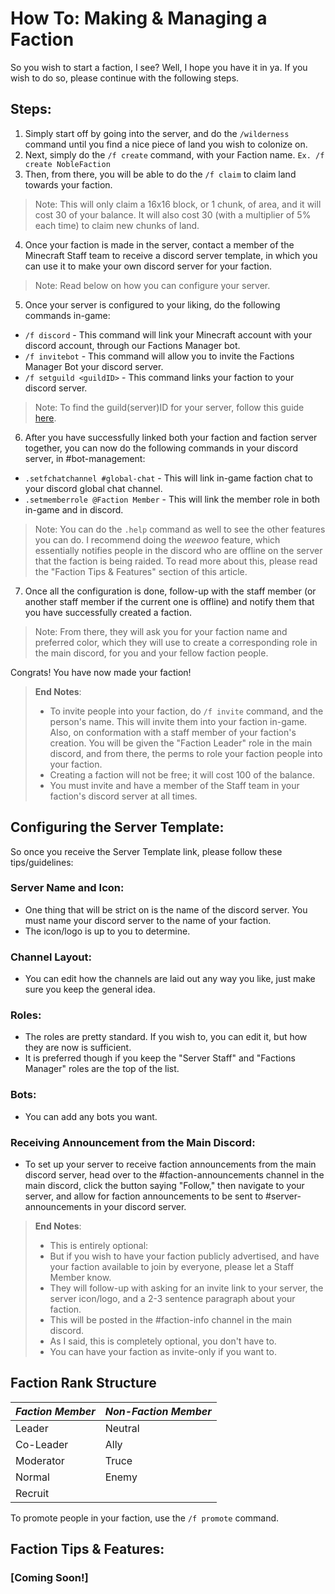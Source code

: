 # How To: Making & Managing a Faction
So you wish to start a faction, I see? Well, I hope you have it in ya. If you wish to do so, please continue with the following steps.

## Steps:
1. Simply start off by going into the server, and do the `/wilderness` command until you find a nice piece of land you wish to colonize on.
2. Next, simply do the `/f create` command, with your Faction name. `Ex. /f create NobleFaction`
3. Then, from there, you will be able to do the `/f claim` to claim land towards your faction.
> Note: This will only claim a 16x16 block, or 1 chunk, of area, and it will cost 30 of your balance. It will also cost 30 (with a multiplier of 5% each time) to claim new chunks of land.
4. Once your faction is made in the server, contact a member of the Minecraft Staff team to receive a discord server template, in which you can use it to make your own discord server for your faction.
> Note: Read below on how you can configure your server.
5. Once your server is configured to your liking, do the following commands in-game:
* `/f discord` - This command will link your Minecraft account with your discord account, through our Factions Manager bot.
* `/f invitebot` - This command will allow you to invite the Factions Manager Bot your discord server.
* `/f setguild <guildID>` - This command links your faction to your discord server.
> Note: To find the guild(server)ID for your server, follow this guide [here](https://support.discord.com/hc/en-us/articles/206346498-Where-can-I-find-my-User-Server-Message-ID-).
6. After you have successfully linked both your faction and faction server together, you can now do the following commands in your discord server, in #bot-management:
* `.setfchatchannel #global-chat` - This will link in-game faction chat to your discord global chat channel.
* `.setmemberrole @Faction Member` - This will link the member role in both in-game and in discord.
> Note: You can do the `.help` command as well to see the other features you can do. I recommend doing the *weewoo* feature, which essentially notifies people in the discord who are offline on the server that the faction is being raided. To read more about this, please read the "Faction Tips & Features" section of this article.
7. Once all the configuration is done, follow-up with the staff member (or another staff member if the current one is offline) and notify them that you have successfully created a faction. 
> Note: From there, they will ask you for your faction name and preferred color, which they will use to create a corresponding role in the main discord, for you and your fellow faction people.

Congrats! You have now made your faction!

> **End Notes**:
> * To invite people into your faction, do `/f invite` command, and the person's name. This will invite them into your faction in-game. Also, on conformation with a staff member of your faction's creation. You will be given the "Faction Leader" role in the main discord, and from there, the perms to role your faction people into your faction.
> * Creating a faction will not be free; it will cost 100 of the balance.
> * You must invite and have a member of the Staff team in your faction's discord server at all times.

## Configuring the Server Template:
So once you receive the Server Template link, please follow these tips/guidelines:

### Server Name and Icon:
* One thing that will be strict on is the name of the discord server. You must name your discord server to the name of your faction.
* The icon/logo is up to you to determine.
### Channel Layout:
* You can edit how the channels are laid out any way you like, just make sure you keep the general idea.
### Roles:
* The roles are pretty standard. If you wish to, you can edit it, but how they are now is sufficient.
* It is preferred though if you keep the "Server Staff" and "Factions Manager" roles are the top of the list.
### Bots:
* You can add any bots you want.
### Receiving Announcement from the Main Discord:
* To set up your server to receive faction announcements from the main discord server, head over to the #faction-announcements channel in the main discord, click the button saying "Follow," then navigate to your server, and allow for faction announcements to be sent to #server-announcements in your discord server.

> **End Notes**:
> * This is entirely optional:
> * But if you wish to have your faction publicly advertised, and have your faction available to join by everyone, please let a Staff Member know.
> * They will follow-up with asking for an invite link to your server, the server icon/logo, and a 2-3 sentence paragraph about your faction.
> * This will be posted in the #faction-info channel in the main discord.
> * As I said, this is completely optional, you don't have to.
> * You can have your faction as invite-only if you want to.


## Faction Rank Structure

***Faction Member*** | ***Non-Faction Member***
--------------- | ------------------
Leader | Neutral
Co-Leader | Ally
Moderator | Truce
Normal | Enemy
Recruit | 

To promote people in your faction, use the `/f promote` command.

## Faction Tips & Features:

### **[Coming Soon!]**
